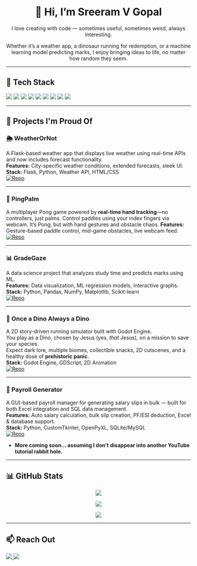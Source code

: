 <h1 align="center">👋 Hi, I’m Sreeram V Gopal</h1>
<p align="center">I love creating with code — sometimes useful, sometimes weird, always interesting.</p>
<p align="center">Whether it’s a weather app, a dinosaur running for redemption, or a machine learning model predicting marks, I enjoy bringing ideas to life, no matter how random they seem.</p>

---

## 🚀 Tech Stack

<p align="left">
  <img src="https://img.shields.io/badge/Python-3670A0?style=for-the-badge&logo=python&logoColor=fff" />
  <img src="https://img.shields.io/badge/Flask-000000?style=for-the-badge&logo=flask&logoColor=white" />
  <img src="https://img.shields.io/badge/OpenCV-5C3EE8?style=for-the-badge&logo=opencv&logoColor=white" />
  <img src="https://img.shields.io/badge/NumPy-013243?style=for-the-badge&logo=numpy&logoColor=white" />
  <img src="https://img.shields.io/badge/Pandas-150458?style=for-the-badge&logo=pandas&logoColor=white" />
  <img src="https://img.shields.io/badge/HTML-E34F26?style=for-the-badge&logo=html5&logoColor=fff" />
  <img src="https://img.shields.io/badge/CSS-1572B6?style=for-the-badge&logo=css3&logoColor=fff" />
  <img src="https://img.shields.io/badge/SQL-336791?style=for-the-badge&logo=postgresql&logoColor=fff" />
  <img src="https://img.shields.io/badge/MediaPipe-FF6F00?style=for-the-badge&logo=mediapipe&logoColor=white" />
</p>


---

## 🌟 Projects I'm Proud Of

### 🌦️ WeatherOrNot  
A Flask-based weather app that displays live weather using real-time APIs and now includes forecast functionality.  
**Features:** City-specific weather conditions, extended forecasts, sleek UI.  
**Stack:** Flask, Python, Weather API, HTML/CSS  
[![Repo](https://img.shields.io/badge/View%20Repo-WeatherOrNot-0A66C2?style=for-the-badge&logo=github)](https://github.com/SR-005/WeatherOrNot)

---

### 🏓 PingPalm

A multiplayer Pong game powered by **real-time hand tracking**—no controllers, just palms. Control paddles using your index fingers via webcam. It’s Pong, but with hand gestures and obstacle chaos.
**Features:** Gesture-based paddle control, mid-game obstacles, live webcam feed.
<br>
[![Repo](https://img.shields.io/badge/View%20Repo-PingPalm-0A66C2?style=for-the-badge\&logo=github)](https://github.com/SR-005/PingPalm)

---

### 📊 GradeGaze  
A data science project that analyzes study time and predicts marks using ML.  
**Features:** Data visualization, ML regression models, interactive graphs.  
**Stack:** Python, Pandas, NumPy, Matplotlib, Scikit-learn  
[![Repo](https://img.shields.io/badge/View%20Repo-GradeGaze-0A66C2?style=for-the-badge&logo=github)](https://github.com/SR-005/GradeGaze)

---

### 🦖 Once a Dino Always a Dino  
A 2D story-driven running simulator built with Godot Engine.  
You play as a Dino, chosen by Jesus (yes, *that* Jesus), on a mission to save your species.  
Expect dark lore, multiple biomes, collectible snacks, 2D cutscenes, and a healthy dose of **prehistoric panic**.  
**Stack:** Godot Engine, GDScript, 2D Animation  
[![Repo](https://img.shields.io/badge/View%20Repo-Once%20a%20Dino-0A66C2?style=for-the-badge&logo=github)](https://github.com/SR-005/Once-a-Dino-Always-a-Dino)

---

### 💼 Payroll Generator  
A GUI-based payroll manager for generating salary slips in bulk — built for both Excel integration and SQL data management.  
**Features:** Auto salary calculation, bulk slip creation, PF/ESI deduction, Excel & database support.  
**Stack:** Python, CustomTkinter, OpenPyXL, SQLite/MySQL  
[![Repo](https://img.shields.io/badge/View%20Repo-Payroll%20Generator-0A66C2?style=for-the-badge&logo=github)](https://github.com/SR-005/Payroll-Generator)


- **More coming soon... assuming I don’t disappear into another YouTube tutorial rabbit hole.**

---

## 📊 GitHub Stats

<p align="center">
  <img src="https://github-readme-stats.vercel.app/api?username=SR-005&show_icons=true&theme=tokyonight" />
</p>

<p align="center">
  <img src="https://github-readme-streak-stats.herokuapp.com?user=SR-005&theme=tokyonight" />
</p>

<p align="center">
  <img src="https://github-readme-stats.vercel.app/api/top-langs/?username=SR-005&layout=compact&theme=tokyonight" />
</p>

---

## 📫 Reach Out

<p>
  <a href="mailto:sreeramvg100@gmail.com">
    <img src="https://img.shields.io/badge/Email-sreeramvg100@gmail.com-D14836?style=for-the-badge&logo=gmail&logoColor=white" />
  </a>
  <a href="https://www.linkedin.com/in/sreeram-v-gopal-7477082a0/">
    <img src="https://img.shields.io/badge/LinkedIn-Sreeram%20V%20Gopal-0077B5?style=for-the-badge&logo=linkedin&logoColor=white" />
  </a>
</p>
